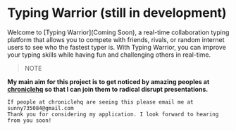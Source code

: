 # Typing Warrior (still in development)

Welcome to [Typing Warrior](Coming Soon), a real-time collaboration typing platform that allows you to compete with friends, rivals, or random internet users to see who the fastest typer is. With Typing Warrior, you can improve your typing skills while having fun and challenging others in real-time.

> NOTE

**My main aim for this project is to get noticed by amazing peoples at [chroniclehq](https://chroniclehq.com/) so that I can join them to radical disrupt presentations.**

```
If people at chroniclehq are seeing this please email me at sunny735084@gmail.com
Thank you for considering my application. I look forward to hearing from you soon!

```
